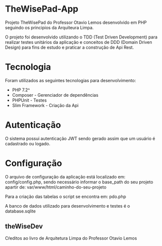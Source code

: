 # TheWisePad-App

Projeto TheWisePad do Professor Otavio Lemos desenvolvido em PHP seguindo os principios da Arquiteura Limpa.

O projeto foi desenvolvido utilizando o TDD (Test Driven Development) para realizar testes unitários da aplicação e conceitos de DDD (Domain Driven Design) para fins de estudo e praticar a construção de Api Rest.

# Tecnologia

Foram utilizados as seguintes tecnologias para desenvolvimento:
- PHP 7.2^
- Composer - Gerenciador de dependências 
- PHPUnit - Testes
- Slim Framework - Criação da Api

# Autenticação

O sistema possui autenticação JWT sendo gerado assim que um usuário é cadastrado ou logado.

# Configuração

O arquivo de configuração da aplicação está localizado em: config/config.php, sendo necessário informar o base_path do seu projeto apartir de: var/www/html/caminho-do-seu-projeto

Para a criação das tabelas o script se encontra em: pdo.php

A banco de dados utilizado para desenvolvimento e testes é o database.sqlite

## theWiseDev

Cŕeditos ao livro de Arquitetura Limpa do Professor Otavio Lemos